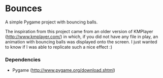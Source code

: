 # Bounces
A simple Pygame project with bouncing balls.

The inspiration from this project came from an older version of KMPlayer (http://www.kmplayer.com/) in which, if you did not have any file in play, an animation with bouncing balls was displayed onto the screen. I just wanted to know if I was able to replicate such a nice effect :)

### Dependencies
* Pygame (http://www.pygame.org/download.shtml)
